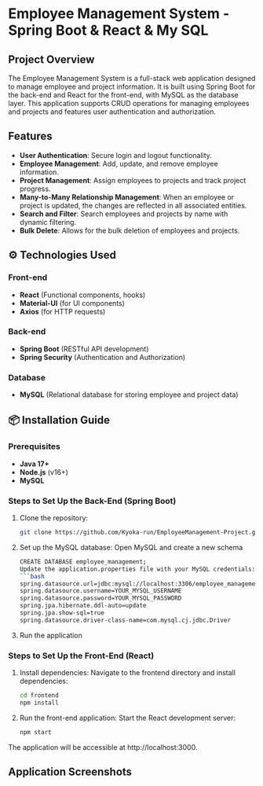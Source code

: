 # Employee Management System - Spring Boot & React & My SQL

## Project Overview
The Employee Management System is a full-stack web application designed to manage employee and project information. It is built using Spring Boot for the back-end and React for the front-end, with MySQL as the database layer. This application supports CRUD operations for managing employees and projects and features user authentication and authorization.

## Features
- **User Authentication**: Secure login and logout functionality.
- **Employee Management**: Add, update, and remove employee information.
- **Project Management**: Assign employees to projects and track project progress.
- **Many-to-Many Relationship Management**: When an employee or project is updated, the changes are reflected in all associated entities. 
- **Search and Filter**: Search employees and projects by name with dynamic filtering.
- **Bulk Delete**: Allows for the bulk deletion of employees and projects.

## ⚙️ Technologies Used

### Front-end
- **React** (Functional components, hooks)
- **Material-UI** (for UI components)
- **Axios** (for HTTP requests)
  
### Back-end
- **Spring Boot** (RESTful API development)
- **Spring Security** (Authentication and Authorization)
  
### Database
- **MySQL** (Relational database for storing employee and project data)

## 📦 Installation Guide

### Prerequisites
- **Java 17+**
- **Node.js** (v16+)
- **MySQL**
  
### Steps to Set Up the Back-End (Spring Boot)
1. Clone the repository:  
   ```bash
   git clone https://github.com/Kyoka-run/EmployeeManagement-Project.git

2. Set up the MySQL database:
   Open MySQL and create a new schema
   ```bash
   CREATE DATABASE employee_management;
   Update the application.properties file with your MySQL credentials:
   ```bash
   spring.datasource.url=jdbc:mysql://localhost:3306/employee_management
   spring.datasource.username=YOUR_MYSQL_USERNAME
   spring.datasource.password=YOUR_MYSQL_PASSWORD
   spring.jpa.hibernate.ddl-auto=update
   spring.jpa.show-sql=true
   spring.datasource.driver-class-name=com.mysql.cj.jdbc.Driver

3. Run the application

### Steps to Set Up the Front-End (React)

1. Install dependencies:
    Navigate to the frontend directory and install dependencies:
    ```bash
    cd frontend
    npm install

2. Run the front-end application:
    Start the React development server:
    ```bash
    npm start

The application will be accessible at http://localhost:3000.

##  Application Screenshots
